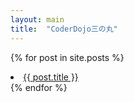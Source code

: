 ```yaml
---
layout: main
title:  "CoderDojo三の丸"
---
```


  {% for post in site.posts %}
<li>
 <a href="{{ post.url }}">{{ post.title }}</a>
</li>
 {% endfor %}
